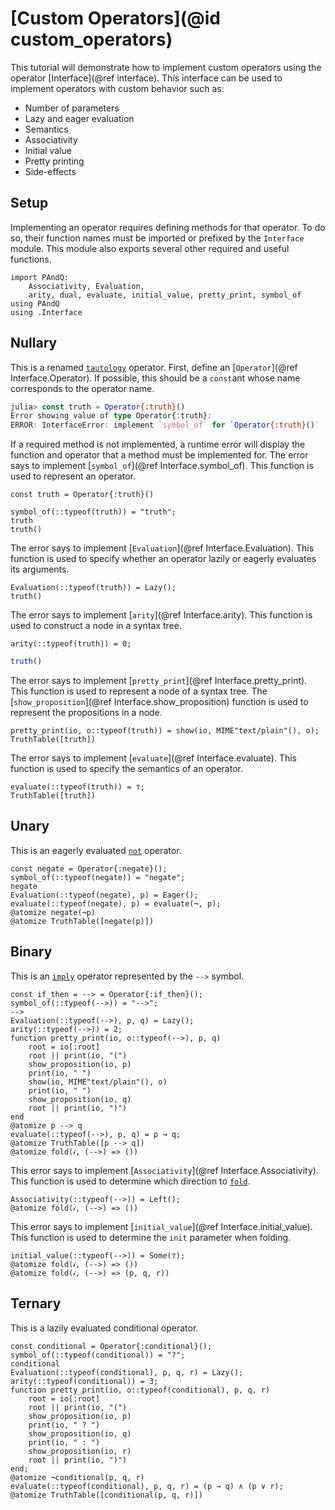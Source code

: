 
# [Custom Operators](@id custom_operators)

This tutorial will demonstrate how to implement custom operators using the operator [Interface](@ref interface). This interface can be used to implement operators with custom behavior such as:

- Number of parameters
- Lazy and eager evaluation
- Semantics
- Associativity
- Initial value
- Pretty printing
- Side-effects

## Setup

Implementing an operator requires defining methods for that operator. To do so, their function names must be imported or prefixed by the `Interface` module. This module also exports several other required and useful functions.

```@repl 1
import PAndQ:
    Associativity, Evaluation,
    arity, dual, evaluate, initial_value, pretty_print, symbol_of
using PAndQ
using .Interface
```

## Nullary

This is a renamed [`tautology`](@ref) operator. First, define an [`Operator`](@ref Interface.Operator). If possible, this should be a `const`ant whose name corresponds to the operator name.

```julia
julia> const truth = Operator{:truth}()
Error showing value of type Operator{:truth}:
ERROR: InterfaceError: implement `symbol_of` for `Operator{:truth}()`
```

If a required method is not implemented, a runtime error will display the function and operator that a method must be implemented for. The error says to implement [`symbol_of`](@ref Interface.symbol_of). This function is used to represent an operator.

```@setup 1
const truth = Operator{:truth}()
```

```@repl 1
symbol_of(::typeof(truth)) = "truth";
truth
truth()
```

The error says to implement [`Evaluation`](@ref Interface.Evaluation). This function is used to specify whether an operator lazily or eagerly evaluates its arguments.

```@repl 1
Evaluation(::typeof(truth)) = Lazy();
truth()
```

The error says to implement [`arity`](@ref Interface.arity). This function is used to construct a node in a syntax tree.

```@repl 1
arity(::typeof(truth)) = 0;
```

```julia
truth()
```

The error says to implement [`pretty_print`](@ref Interface.pretty_print). This function is used to represent a node of a syntax tree. The [`show_proposition`](@ref Interface.show_proposition) function is used to represent the propositions in a node.

```@repl 1
pretty_print(io, o::typeof(truth)) = show(io, MIME"text/plain"(), o);
TruthTable([truth])
```

The error says to implement [`evaluate`](@ref Interface.evaluate). This function is used to specify the semantics of an operator.

```@repl 1
evaluate(::typeof(truth)) = ⊤;
TruthTable([truth])
```

## Unary

This is an eagerly evaluated [`not`](@ref) operator.

```@repl 1
const negate = Operator{:negate}();
symbol_of(::typeof(negate)) = "negate";
negate
Evaluation(::typeof(negate), p) = Eager();
evaluate(::typeof(negate), p) = evaluate(¬, p);
@atomize negate(¬p)
@atomize TruthTable([negate(p)])
```

## Binary

This is an [`imply`](@ref) operator represented by the `-->` symbol.

```@repl 1
const if_then = --> = Operator{:if_then}();
symbol_of(::typeof(-->)) = "-->";
-->
Evaluation(::typeof(-->), p, q) = Lazy();
arity(::typeof(-->)) = 2;
function pretty_print(io, o::typeof(-->), p, q)
    root = io[:root]
    root || print(io, "(")
    show_proposition(io, p)
    print(io, " ")
    show(io, MIME"text/plain"(), o)
    print(io, " ")
    show_proposition(io, q)
    root || print(io, ")")
end
@atomize p --> q
evaluate(::typeof(-->), p, q) = p → q;
@atomize TruthTable([p --> q])
@atomize fold(𝒾, (-->) => ())
```

This error says to implement [`Associativity`](@ref Interface.Associativity). This function is used to determine which direction to [`fold`](@ref).

```@repl 1
Associativity(::typeof(-->)) = Left();
@atomize fold(𝒾, (-->) => ())
```

This error says to implement [`initial_value`](@ref Interface.initial_value). This function is used to determine the `init` parameter when folding.

```@repl 1
initial_value(::typeof(-->)) = Some(⊤);
@atomize fold(𝒾, (-->) => ())
@atomize fold(𝒾, (-->) => (p, q, r))
```

## Ternary

This is a lazily evaluated conditional operator.

```@repl 1
const conditional = Operator{:conditional}();
symbol_of(::typeof(conditional)) = "?";
conditional
Evaluation(::typeof(conditional), p, q, r) = Lazy();
arity(::typeof(conditional)) = 3;
function pretty_print(io, o::typeof(conditional), p, q, r)
    root = io[:root]
    root || print(io, "(")
    show_proposition(io, p)
    print(io, " ? ")
    show_proposition(io, q)
    print(io, " : ")
    show_proposition(io, r)
    root || print(io, ")")
end;
@atomize ¬conditional(p, q, r)
evaluate(::typeof(conditional), p, q, r) = (p → q) ∧ (p ∨ r);
@atomize TruthTable([conditional(p, q, r)])
```

